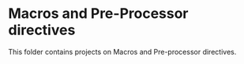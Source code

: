 # Macros and Pre-Processor directives

This folder contains projects on Macros and Pre-processor directives.